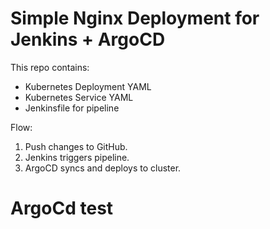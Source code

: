 # Simple Nginx Deployment for Jenkins + ArgoCD

This repo contains:
- Kubernetes Deployment YAML
- Kubernetes Service YAML
- Jenkinsfile for pipeline

Flow:
1. Push changes to GitHub.
2. Jenkins triggers pipeline.
3. ArgoCD syncs and deploys to cluster.

# ArgoCd test
